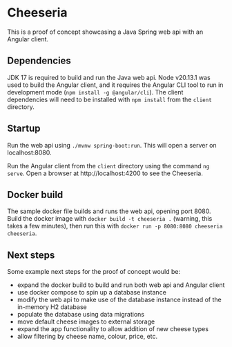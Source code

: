 # Cheeseria

This is a proof of concept showcasing a Java Spring web api with an Angular client.

## Dependencies

JDK 17 is required to build and run the Java web api. Node v20.13.1 was used to build the Angular client, and it requires the Angular CLI tool to run in development mode (`npm install -g @angular/cli`). The client dependencies will need to be installed with `npm install` from the `client` directory.

## Startup

Run the web api using `./mvnw spring-boot:run`. This will open a server on localhost:8080.

Run the Angular client from the `client` directory using the command `ng serve`. Open a browser at http://localhost:4200 to see the Cheeseria.

## Docker build

The sample docker file builds and runs the web api, opening port 8080. Build the docker image with `docker build -t cheeseria .` (warning, this takes a few minutes), then run this with `docker run -p 8080:8080 cheeseria cheeseria`.

## Next steps

Some example next steps for the proof of concept would be:
- expand the docker build to build and run both web api and Angular client
- use docker compose to spin up a database instance
- modify the web api to make use of the database instance instead of the in-memory H2 database
- populate the database using data migrations
- move default cheese images to external storage
- expand the app functionality to allow addition of new cheese types
- allow filtering by cheese name, colour, price, etc.